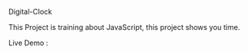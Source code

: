 Digital-Clock

This Project is training about JavaScript, this project shows you time.

Live Demo : 
